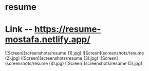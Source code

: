 # resume
# Link -- https://resume-mostafa.netlify.app/


![Screen](screenshots/resume (1).jpg)
![Screen](screenshots/resume (2).jpg)
![Screen](screenshots/resume (3).jpg)
![Screen](screenshots/resume (4).jpg)
![Screen](screenshots/resume (5).jpg)

